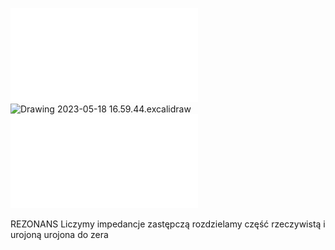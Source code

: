 ![4 Lista zadań prad 2022](/Notatki/Semestr%202/Fizyka%201.1A/%C4%86wiczenia/%C4%86wiczenia%204/4%20Lista%20zada%C5%84%20prad%202022.pdf)
![Drawing 2023-05-18 16.59.44.excalidraw](/Notatki/Semestr%202/Fizyka%201.1A/%C4%86wiczenia/%C4%86wiczenia%204/Drawing%202023-05-18%2016.59.44.excalidraw.svg)
![Moc zad](/Notatki/Semestr%202/Fizyka%201.1A/%C4%86wiczenia/%C4%86wiczenia%204/Moc%20zad.pdf)

REZONANS
Liczymy impedancje zastępczą
rozdzielamy część rzeczywistą i urojoną
urojona do zera